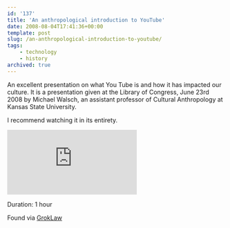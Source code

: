 ```yaml
---
id: '137'
title: 'An anthropological introduction to YouTube'
date: 2008-08-04T17:41:36+00:00
template: post
slug: /an-anthropological-introduction-to-youtube/
tags:
    - technology
    - history
archived: true
---
```


An excellent presentation on what You Tube is and how it has impacted our
culture. It is a presentation given at the Library of Congress, June 23rd 2008
by Michael Walsch, an assistant professor of Cultural Anthropology at Kansas
State University.

I recommend watching it in its entirety.

<iframe src="https://www.youtube.com/embed/TPAO-lZ4_hU" frameborder="0" allow="autoplay; encrypted-media" allowfullscreen></iframe>

Duration: 1 hour

Found via
[GrokLaw](http://www.groklaw.net/article.php?story=20080803232159314)

<!-- more -->
